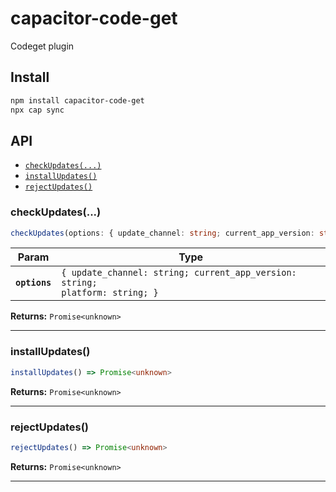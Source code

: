 # capacitor-code-get

Codeget plugin

## Install

```bash
npm install capacitor-code-get
npx cap sync
```

## API

<docgen-index>

* [`checkUpdates(...)`](#checkupdates)
* [`installUpdates()`](#installupdates)
* [`rejectUpdates()`](#rejectupdates)

</docgen-index>

<docgen-api>
<!--Update the source file JSDoc comments and rerun docgen to update the docs below-->

### checkUpdates(...)

```typescript
checkUpdates(options: { update_channel: string; current_app_version: string; platform: string; }) => Promise<unknown>
```

| Param         | Type                                                                                    |
| ------------- | --------------------------------------------------------------------------------------- |
| **`options`** | <code>{ update_channel: string; current_app_version: string; platform: string; }</code> |

**Returns:** <code>Promise&lt;unknown&gt;</code>

--------------------


### installUpdates()

```typescript
installUpdates() => Promise<unknown>
```

**Returns:** <code>Promise&lt;unknown&gt;</code>

--------------------


### rejectUpdates()

```typescript
rejectUpdates() => Promise<unknown>
```

**Returns:** <code>Promise&lt;unknown&gt;</code>

--------------------

</docgen-api>
